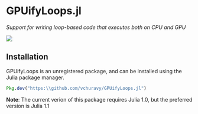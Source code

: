 GPUifyLoops.jl
==============
*Support for writing loop-based code that executes both on CPU and GPU*

 [![][docs-latest-img]][docs-latest-url]

 [docs-latest-img]: https://img.shields.io/badge/docs-latest-blue.svg]
 [docs-latest-url]: https://juliagpu.gitlab.io/GPUifyLoops.jl/

Installation
------------

GPUifyLoops is an unregistered package, and can be installed using the Julia package
manager.

```julia
Pkg.dev("https:\\github.com/vchuravy/GPUifyLoops.jl")
```

**Note**: The current verion of this package requires Julia 1.0, but the preferred version is Julia 1.1
